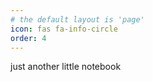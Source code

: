 ```yaml
---
# the default layout is 'page'
icon: fas fa-info-circle
order: 4
---
```



just another little notebook 
